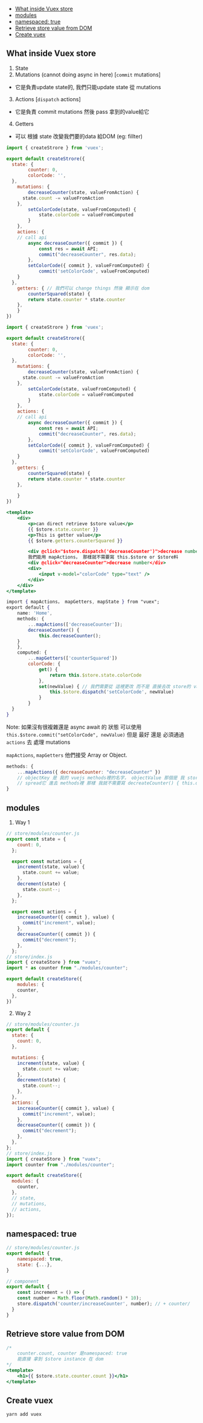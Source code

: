 * [What inside Vuex store](#what-inside-vuex-store)
* [modules](#modules)
* [namespaced: true](#namespaced--true)
* [Retrieve store value from DOM](#retrieve-store-value-from-dom)
* [Create vuex](#create-vuex)


## What inside Vuex store

1. State
2. Mutations (cannot doing async in here) [`commit` mutations] 
- 它是負責update state的, 我們只能update state 從 mutations

 3.  Actions [`dispatch` actions] 

- 它是負責 commit mutations 然後 pass 拿到的value給它

 4.  Getters

- 可以 根據 state 改變我們要的data 給DOM (eg: fillter)

```jsx
import { createStrore } from 'vuex';

export default createStrore({
  state: {
		counter: 0,
		colorCode: '',
  },
	mutations: {
		decreaseCounter(state, valueFromAction) {
      state.count -= valueFromAction
    },
		setColorCode(state, valueFromComputed) {
			state.colorCode = valueFromComputed
		}
	},
	actions: {
    // call api
		async decreaseCounter({ commit }) {
			const res = await API;
			commit("decreaseCounter", res.data);
		},
		setColorCode({ commit }, valueFromComputed) {
			commit('setColorCode', valueFromComputed)
    }
  },
	getters: { // 我們可以 change things 然後 顯示在 dom
		counterSquared(state) {
	    return state.counter * state.counter
    }, 
	}
})
```

```jsx
import { createStrore } from 'vuex';

export default createStrore({
  state: {
		counter: 0,
		colorCode: '',
  },
	mutations: {
		decreaseCounter(state, valueFromAction) {
      state.count -= valueFromAction
    },
		setColorCode(state, valueFromComputed) {
			state.colorCode = valueFromComputed
		}
	},
	actions: {
    // call api
		async decreaseCounter({ commit }) {
			const res = await API;
			commit("decreaseCounter", res.data);
		},
		setColorCode({ commit }, valueFromComputed) {
			commit('setColorCode', valueFromComputed)
    }
  },
	getters: {  
		counterSquared(state) {
	    return state.counter * state.counter
    }, 
		
	}
})
```

```jsx
<template>
	<div>
		<p>can direct retrieve $store value</p>
		{{ $store.state.counter }}
		<p>This is getter value</p>
		{{ $store.getters.counterSquared }}

		<div @click="$store.dispatch('decreaseCounter')">decrease number</div>
		我們能用 mapActions， 那樣就不需要寫 this.$store or $store料
		<div @click="decreaseCounter">decrease number</div>
		<div>
			<input v-model="colorCode" type="text" />
		</div>
	</div>
</template>

import { mapActions， mapGetters, mapState } from "vuex";
export default {
	name: 'Home',
	methods: {
		...mapActions(['decreaseCounter']);
		decreaseCounter() {
			this.decreaseCounter();
    }
	},
	computed: {
		...mapGetters(['counterSquared'])
		colorCode: { 
			get() {
				return this.$store.state.colorCode
			},
			set(newValue) { // 我們需要從 這裡更改 而不是 直接去改 store的 value
				this.$store.dispatch('setColorCode', newValue)
			}
		}
  }
}
```

Note: 如果沒有很複雜還是 async await 的 狀態 可以使用`this.$store.commit("setColorCode", newValue)`  但是 最好 還是 必須通過 `actions` 去 處理 mutations

`mapActions`, `mapGetters` 他們接受 Array or Object. 

```jsx
methods: {
	...mapActions({ decreaseCounter: "decreaseCounter" }) 
	// objectKey 是 我的 vuejs methods裡的名字， objectValue 那個是 我 store裡的名字 然後
	// spread它 進去 methods裡 那樣 我就不需要寫 decreateCounter() { this.decreateCount() 了 }
}
```

## modules

1. Way 1

```jsx
// store/modules/counter.js
export const state = {
    count: 0,
  };

  export const mutations = {
    increment(state, value) {
      state.count += value;
    },
    decrement(state) {
      state.count--;
    },
  };

  export const actions = {
    increaseCounter({ commit }, value) {
      commit("increment", value);
    },
    decreaseCounter({ commit }) {
      commit("decrement");
    },
  };
// store/index.js
import { createStore } from "vuex";
import * as counter from "./modules/counter";

export default createStore({
	modules: {
    counter,
  },	
})
```

2. Way 2

```jsx
// store/modules/counter.js
export default {
  state: {
    count: 0,
  },

  mutations: {
    increment(state, value) {
      state.count += value;
    },
    decrement(state) {
      state.count--;
    },
  },
  actions: {
    increaseCounter({ commit }, value) {
      commit("increment", value);
    },
    decreaseCounter({ commit }) {
      commit("decrement");
    },
  },
};
// store/index.js
import { createStore } from "vuex";
import counter from "./modules/counter";

export default createStore({
  modules: {
    counter,
  },
  // state,
  // mutations,
  // actions,
});
```

## namespaced: true

```jsx
// store/modules/counter.js
export default {
	namespaced: true,
	state: {...},
}

// component 
export default {
	const increment = () => {
    const number = Math.floor(Math.random() * 10);
    store.dispatch('counter/increaseCounter', number); // + counter/
  }
}

```

## Retrieve store value from DOM

```jsx
/*
	counter.count, counter 是namespaced: true　
	能直接 拿到 $store instance 在 dom
*/
<template>
	<h1>{{ $store.state.counter.count }}</h1> 
</template>
```

## Create vuex

```bash
yarn add vuex
```
